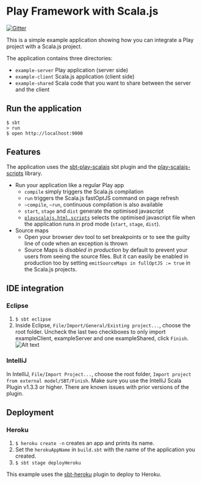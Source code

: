 # Play Framework with Scala.js

[![Gitter](https://badges.gitter.im/Join%20Chat.svg)](https://gitter.im/vmunier/play-with-scalajs-example?utm_source=badge&utm_medium=badge&utm_campaign=pr-badge&utm_content=badge)

This is a simple example application showing how you can integrate a Play project with a Scala.js project.

The application contains three directories:
* `example-server` Play application (server side)
* `example-client` Scala.js application (client side)
* `example-shared` Scala code that you want to share between the server and the client

## Run the application
```shell
$ sbt
> run
$ open http://localhost:9000
```

## Features

The application uses the [sbt-play-scalajs](https://github.com/vmunier/sbt-play-scalajs) sbt plugin and the [play-scalajs-scripts](https://github.com/vmunier/play-scalajs-scripts) library.

- Run your application like a regular Play app
  - `compile` simply triggers the Scala.js compilation
  - `run` triggers the Scala.js fastOptJS command on page refresh
  - `~compile`, `~run`, continuous compilation is also available
  - `start`, `stage` and `dist` generate the optimised javascript
  - [`playscalajs.html.scripts`](https://github.com/vmunier/play-with-scalajs-example/blob/303bfdcf3121d0d45e9425945f7480f84a81ccac/example-server/app/views/main.scala.html#L16) selects the optimised javascript file when the application runs in prod mode (`start`, `stage`, `dist`).
- Source maps
  - Open your browser dev tool to set breakpoints or to see the guilty line of code when an exception is thrown
  - Source Maps is _disabled in production_ by default to prevent your users from seeing the source files. But it can easily be enabled in production too by setting `emitSourceMaps in fullOptJS := true` in the Scala.js projects.

## IDE integration

### Eclipse

1. `$ sbt eclipse`
2. Inside Eclipse, `File/Import/General/Existing project...`, choose the root folder. Uncheck the last two checkboxes to only import exampleClient, exampleServer and one exampleShared, click `Finish`. ![Alt text](screenshots/eclipse-play-with-scalajs-example.png?raw=true "eclipse play-with-scalajs-example screenshot")

### IntelliJ

In IntelliJ, `File/Import Project...`, choose the root folder, `Import project from external model/SBT/Finish`.
Make sure you use the IntelliJ Scala Plugin v1.3.3 or higher. There are known issues with prior versions of the plugin.

## Deployment

### Heroku

1. `$ heroku create -n` creates an app and prints its name.
2. Set the `herokuAppName` in `build.sbt` with the name of the application you created.
3. `$ sbt stage deployHeroku`

This example uses the [sbt-heroku](https://github.com/heroku/sbt-heroku) plugin to deploy to Heroku.
